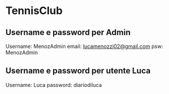 # TennisClub


## Username e password per Admin

  Username: MenozAdmin
  email: lucamenozzi02@gmail.com
  psw: MenozAdmin


## Username e password per utente Luca

  Username: Luca
  password: diariodiluca
